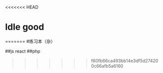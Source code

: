 <<<<<<< HEAD
# ldle good
=======
#练习本（杂）

##js react
##php
>>>>>>> f60fb66ca493bb14e3df5d274200c66afb5a6160
